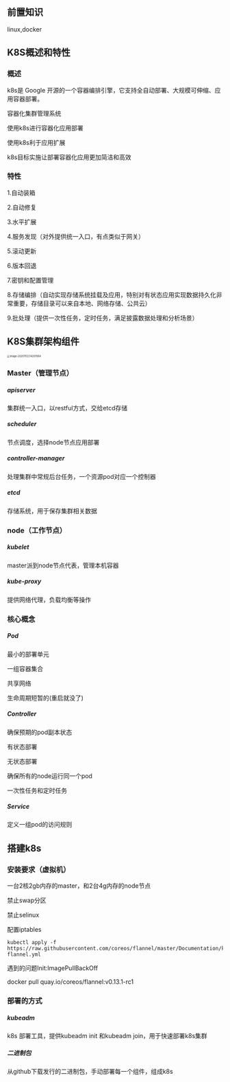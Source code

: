 ## 前置知识

linux,docker



## K8S概述和特性

### 概述

k8s是 Google 开源的一个容器编排引擎，它支持全自动部署、大规模可伸缩、应用容器部署。

容器化集群管理系统

使用k8s进行容器化应用部署

使用k8s利于应用扩展

k8s目标实施让部署容器化应用更加简洁和高效



### 特性

1.自动装箱

2.自动修复

3.水平扩展

4.服务发现（对外提供统一入口，有点类似于网关）

5.滚动更新

6.版本回退

7.密钥和配置管理

8.存储编排（自动实现存储系统挂载及应用，特别对有状态应用实现数据持久化非常重要，存储目录可以来自本地、网络存储、公共云）

9.批处理（提供一次性任务，定时任务，满足披露数据处理和分析场景）



## K8S集群架构组件

<img src="/Users/tjx/Library/Application Support/typora-user-images/image-20201112214207664.png" alt="image-20201112214207664" style="zoom:40%;" />



### Master（管理节点）

##### apiserver 

集群统一入口，以restful方式，交给etcd存储

##### scheduler 

节点调度，选择node节点应用部署

##### controller-manager

处理集群中常规后台任务，一个资源pod对应一个控制器

##### etcd

存储系统，用于保存集群相关数据

### node（工作节点）

##### kubelet

master派到node节点代表，管理本机容器

##### kube-proxy

提供网络代理，负载均衡等操作



### 核心概念

##### Pod

最小的部署单元

一组容器集合

共享网络

生命周期短暂的(重启就没了)

##### Controller

确保预期的pod副本状态

有状态部署

无状态部署

确保所有的node运行同一个pod

一次性任务和定时任务

##### Service

定义一组pod的访问规则





## 搭建k8s

### 安装要求（虚拟机）

一台2核2gb内存的master，和2台4g内存的node节点

禁止swap分区

禁止selinux

配置iptables

```
kubectl apply -f https://raw.githubusercontent.com/coreos/flannel/master/Documentation/kube-flannel.yml
```

遇到的问题Init:ImagePullBackOff 

docker pull quay.io/coreos/flannel:v0.13.1-rc1

### 部署的方式

##### kubeadm

k8s 部署工具，提供kubeadm init 和kubeadm join，用于快速部署k8s集群

##### 二进制包

从github下载发行的二进制包，手动部署每一个组件，组成k8s

